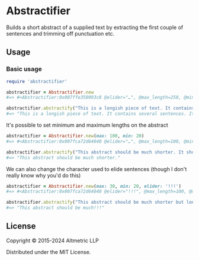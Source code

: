 # Abstractifier

Builds a short abstract of a supplied text by extracting the first couple of
sentences and trimming off punctuation etc.

## Usage

### Basic usage

```ruby
require 'abstractifier'

abstractifier = Abstractifier.new
#=> #<Abstractifier:0x007ffe350993c8 @elider="…", @max_length=250, @min_length=80>

abstractifier.abstractify("This is a longish piece of text. It contains several sentences. It is long enough that we will need to build an abstract for it, but the first two sentences are quite short, so we will need to include some content from the third sentence so that we can fulfill both our minimum and maximum abstract lengths.")
#=> "This is a longish piece of text. It contains several sentences. It is long enough that we will need to build an abstract for it, but the first two sentences are quite short, so we will need to include some content from the third sentence so that we…"
```

It's possible to set minimum and maximum lengths on the abstract

```ruby
abstractifier = Abstractifier.new(max: 100, min: 20)
#=> #<Abstractifier:0x007fca72d64040 @elider="…", @max_length=100, @min_length=20>

abstractifier.abstractify("This abstract should be much shorter. It should only include the first sentence.")
#=> "This abstract should be much shorter."
```

We can also change the character used to elide sentences (though I don't really know why you'd do this)

```ruby
abstractifier = Abstractifier.new(max: 30, min: 20, elider: '!!!')
#=> #<Abstractifier:0x007fca72d64040 @elider="!!!", @max_length=100, @min_length=30>

abstractifier.abstractify("This abstract should be much shorter but long enough that we have to truncate the sentence in the middle")
#=> "This abstract should be much!!!"
```


## License

Copyright © 2015-2024 Altmetric LLP

Distributed under the MIT License.
